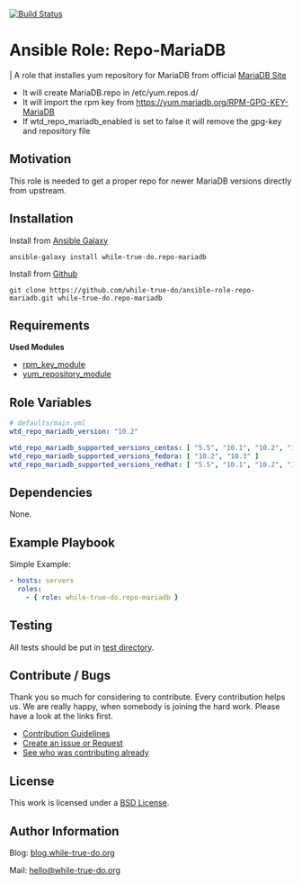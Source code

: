 [![Build Status](https://travis-ci.org/while-true-do/ansible-role-repo-mariadbsvg?branch=master)](https://travis-ci.org/while-true-do/ansible-role-repo-mariadb)

# Ansible Role: Repo-MariaDB
| A role that installes yum repository for MariaDB from official [MariaDB Site](https://downloads.mariadb.org/mariadb/repositories/)

- It will create MariaDB.repo in /etc/yum.repos.d/
- It will import the rpm key from <https://yum.mariadb.org/RPM-GPG-KEY-MariaDB>
- If wtd_repo_mariadb_enabled is set to false it will remove the gpg-key and repository file

## Motivation

This role is needed to get a proper repo for newer MariaDB versions directly from upstream.

## Installation

Install from [Ansible Galaxy](https://galaxy.ansible.com/while-true-do.repo-mariadb)

```
ansible-galaxy install while-true-do.repo-mariadb
```

Install from [Github](https://github.com/while-true-do/ansible-role-repo-mariadb)

```
git clone https://github.com/while-true-do/ansible-role-repo-mariadb.git while-true-do.repo-mariadb
```

## Requirements

**Used Modules**

-   [rpm_key_module](http://docs.ansible.com/ansible/latest/rpm_key_module.html)
-   [yum_repository_module](http://docs.ansible.com/ansible/latest/yum_repository_module.html)

## Role Variables
```yaml
# defaults/main.yml
wtd_repo_mariadb_version: "10.2"

wtd_repo_mariadb_supported_versions_centos: [ "5.5", "10.1", "10.2", "10.3" ]
wtd_repo_mariadb_supported_versions_fedora: [ "10.2", "10.3" ]
wtd_repo_mariadb_supported_versions_redhat: [ "5.5", "10.1", "10.2", "10.3" ]
```

## Dependencies

None.

## Example Playbook

Simple Example:

```yaml
- hosts: servers 
  roles:
    - { role: while-true-do.repo-mariadb }
```

## Testing

All tests should be put in [test directory](./tests/).

## Contribute / Bugs

Thank you so much for considering to contribute. Every contribution helps us.
We are really happy, when somebody is joining the hard work. Please have a look 
at the links first.

-   [Contribution Guidelines](./docs/CONTRIBUTING.md)
-   [Create an issue or Request](https://github.com/while-true-do/ansible-role-repo-mariadb/issues)
-   [See who was contributing already](https://github.com/while-true-do/ansible-role-repo-mariadb/graphs/contributors)

## License
This work is licensed under a [BSD License](https://opensource.org/licenses/BSD-3-Clause).

## Author Information

Blog: [blog.while-true-do.org](https://blog.while-true-do.org)

Mail: [hello@while-true-do.org](mailto:hello@while-true-do.org)
